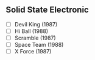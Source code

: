 ## Solid State Electronic
- [ ] Devil King (1987)
- [ ] Hi Ball (1988)
- [ ] Scramble (1987)
- [ ] Space Team (1988)
- [ ] X Force (1987)
